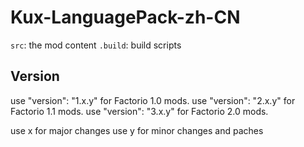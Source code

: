 # Kux-LanguagePack-zh-CN

`src`: the mod content
`.build`: build scripts

## Version

use "version": "1.x.y" for Factorio 1.0 mods.
use "version": "2.x.y" for Factorio 1.1 mods.
use "version": "3.x.y" for Factorio 2.0 mods.

use x for major changes
use y for minor changes and paches